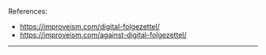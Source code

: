 References:
- https://improveism.com/digital-folgezettel/
- https://improveism.com/against-digital-folgezettel/

---

